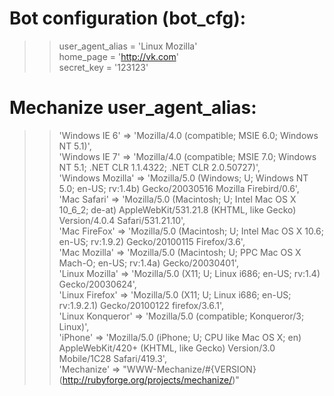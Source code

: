 # Bot configuration (bot_cfg):  

>>user_agent_alias = 'Linux Mozilla'  
home_page = 'http://vk.com'  
secret_key = '123123'  

# Mechanize user_agent_alias:

>>'Windows IE 6'  => 'Mozilla/4.0 (compatible; MSIE 6.0; Windows NT 5.1)',  
'Windows IE 7'    => 'Mozilla/4.0 (compatible; MSIE 7.0; Windows NT 5.1; .NET CLR 1.1.4322; .NET CLR 2.0.50727)',  
'Windows Mozilla' => 'Mozilla/5.0 (Windows; U; Windows NT 5.0; en-US; rv:1.4b) Gecko/20030516 Mozilla Firebird/0.6',  
'Mac Safari'      => 'Mozilla/5.0 (Macintosh; U; Intel Mac OS X 10_6_2; de-at) AppleWebKit/531.21.8 (KHTML, like Gecko) Version/4.0.4 Safari/531.21.10',  
'Mac FireFox'     => 'Mozilla/5.0 (Macintosh; U; Intel Mac OS X 10.6; en-US; rv:1.9.2) Gecko/20100115 Firefox/3.6',  
'Mac Mozilla'     => 'Mozilla/5.0 (Macintosh; U; PPC Mac OS X Mach-O; en-US; rv:1.4a) Gecko/20030401',  
'Linux Mozilla'   => 'Mozilla/5.0 (X11; U; Linux i686; en-US; rv:1.4) Gecko/20030624',  
'Linux Firefox'   => 'Mozilla/5.0 (X11; U; Linux i686; en-US; rv:1.9.2.1) Gecko/20100122 firefox/3.6.1',  
'Linux Konqueror' => 'Mozilla/5.0 (compatible; Konqueror/3; Linux)',  
'iPhone'          => 'Mozilla/5.0 (iPhone; U; CPU like Mac OS X; en) AppleWebKit/420+ (KHTML, like Gecko) Version/3.0 Mobile/1C28 Safari/419.3',  
'Mechanize'       => "WWW-Mechanize/#{VERSION} (http://rubyforge.org/projects/mechanize/)"  